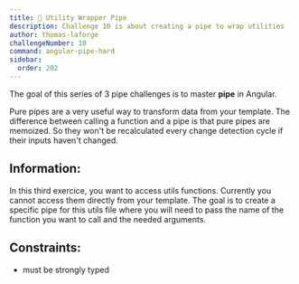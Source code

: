 ```yaml
---
title: 🔴 Utility Wrapper Pipe
description: Challenge 10 is about creating a pipe to wrap utilities
author: thomas-laforge
challengeNumber: 10
command: angular-pipe-hard
sidebar:
  order: 202
---
```


The goal of this series of 3 pipe challenges is to master **pipe** in Angular.

Pure pipes are a very useful way to transform data from your template. The difference between calling a function and a pipe is that pure pipes are memoized. So they won't be recalculated every change detection cycle if their inputs haven't changed.

## Information:

In this third exercice, you want to access utils functions. Currently you cannot access them directly from your template. The goal is to create a specific pipe for this utils file where you will need to pass the name of the function you want to call and the needed arguments.

## Constraints:

- must be strongly typed
